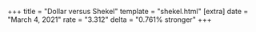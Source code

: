 +++
title = "Dollar versus Shekel"
template = "shekel.html"
[extra]
date = "March  4, 2021"
rate = "3.312"
delta = "0.761% stronger"
+++
